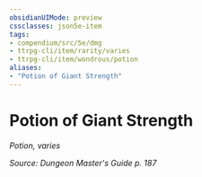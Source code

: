 ```yaml
---
obsidianUIMode: preview
cssclasses: json5e-item
tags:
- compendium/src/5e/dmg
- ttrpg-cli/item/rarity/varies
- ttrpg-cli/item/wondrous/potion
aliases: 
- "Potion of Giant Strength"
---
```

# Potion of Giant Strength
*Potion, varies*  


*Source: Dungeon Master's Guide p. 187*